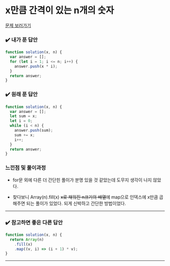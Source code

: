 # x만큼 간격이 있는 n개의 숫자

[문제 보러가기](https://school.programmers.co.kr/learn/courses/30/lessons/12954)

### :heavy_check_mark: 내가 푼 답안

```javascript
function solution(x, n) {
  var answer = [];
  for (let i = 1; i <= n; i++) {
    answer.push(x * i);
  }
  return answer;
}
```

### :heavy_check_mark: 원래 푼 답안

```javascript
function solution(x, n) {
  var answer = [];
  let sum = x;
  let i = 0;
  while (i < n) {
    answer.push(sum);
    sum += x;
    i++;
  }
  return answer;
}
```

### 느낀점 및 풀이과정

- for문 외에 다른 더 간단힌 풀이가 분명 있을 것 같았는데 도무지 생각이 나지 않았다.

- 찾다보니 Array(n).fill(x) ~~x로 채워진 n크기의 배열~~에 map으로 인덱스에 x만큼 곱해주면 되는 풀이가 있었다. 되게 신박하고 간단한 방법이었다.

<hr/>

### :heavy_check_mark: 참고하면 좋은 다른 답안

```javascript
function solution(x, n) {
  return Array(n)
    .fill(x)
    .map((v, i) => (i + 1) * v);
}
```

<hr/>
